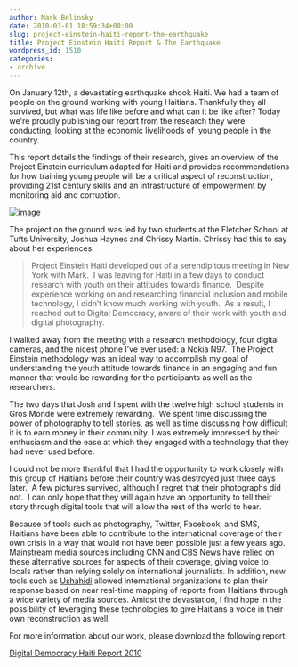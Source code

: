 ```yaml
---
author: Mark Belinsky
date: 2010-03-01 18:59:34+00:00
slug: project-einstein-haiti-report-the-earthquake
title: Project Einstein Haiti Report & The Earthquake
wordpress_id: 1510
categories:
- archive
---
```


On January 12th, a devastating earthquake shook Haiti. We had a team of people on the ground working with young Haitians. Thankfully they all survived, but what was life like before and what can it be like after? Today we're proudly publishing our report from the research they were conducting, looking at the economic livelihoods of  young people in the country.

This report details the findings of their research, gives an overview of the Project Einstein curriculum adapted for Haiti and provides recommendations for how training young people will be a critical aspect of reconstruction, providing 21st century skills and an infrastructure of empowerment by monitoring aid and corruption.

[![image](http://farm5.static.flickr.com/4044/4267795513_8ed96cd2fe_o.jpg)](http://farm5.static.flickr.com/4044/4267795513_8ed96cd2fe_o.jpg)

The project on the ground was led by two students at the Fletcher School at Tufts University, Joshua Haynes and Chrissy Martin. Chrissy had this to say about her experiences:


> Project Einstein Haiti developed out of a serendipitous meeting in New York with Mark.  I was leaving for Haiti in a few days to conduct research with youth on their attitudes towards finance.  Despite experience working on and researching financial inclusion and mobile technology, I didn’t know much working with youth.  As a result, I reached out to Digital Democracy, aware of their work with youth and digital photography.

I walked away from the meeting with a research methodology, four digital cameras, and the nicest phone I’ve ever used: a Nokia N97.  The Project Einstein methodology was an ideal way to accomplish my goal of understanding the youth attitude towards finance in an engaging and fun manner that would be rewarding for the participants as well as the researchers.

The two days that Josh and I spent with the twelve high school students in Gros Monde were extremely rewarding.  We spent time discussing the power of photography to tell stories, as well as time discussing how difficult it is to earn money in their community. I was extremely impressed by their enthusiasm and the ease at which they engaged with a technology that they had never used before.

I could not be more thankful that I had the opportunity to work closely with this group of Haitians before their country was destroyed just three days later.  A few pictures survived, although I regret that their photographs did not.  I can only hope that they will again have an opportunity to tell their story through digital tools that will allow the rest of the world to hear.

Because of tools such as photography, Twitter, Facebook, and SMS, Haitians have been able to contribute to the international coverage of their own crisis in a way that would not have been possible just a few years ago.  Mainstream media sources including CNN and CBS News have relied on these alternative sources for aspects of their coverage, giving voice to locals rather than relying solely on international journalists. In addition, new tools such as [Ushahidi](http://haiti.ushahidi.com) allowed international organizations to plan their response based on near real-time mapping of reports from Haitians through a wide variety of media sources. Amidst the devastation, I find hope in the possibility of leveraging these technologies to give Haitians a voice in their own reconstruction as well.


For more information about our work, please download the following report:

[Digital Democracy Haiti Report 2010](http://www.scribd.com/doc/27669359/Digital-Democracy-Haiti-Report-2010)
